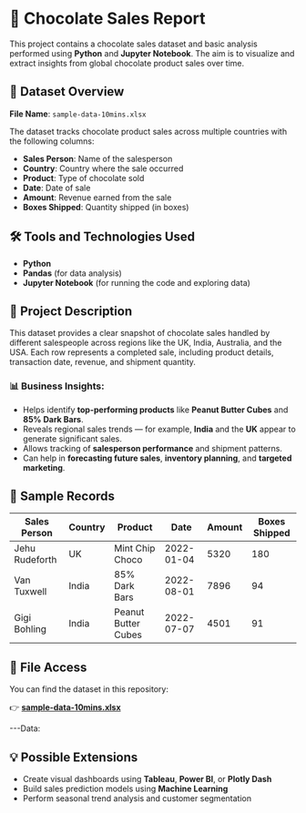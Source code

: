 # 🍫 Chocolate Sales Report

This project contains a chocolate sales dataset and basic analysis performed using **Python** and **Jupyter Notebook**. The aim is to visualize and extract insights from global chocolate product sales over time.

## 📄 Dataset Overview

**File Name**: `sample-data-10mins.xlsx`

The dataset tracks chocolate product sales across multiple countries with the following columns:

- **Sales Person**: Name of the salesperson
- **Country**: Country where the sale occurred
- **Product**: Type of chocolate sold
- **Date**: Date of sale
- **Amount**: Revenue earned from the sale
- **Boxes Shipped**: Quantity shipped (in boxes)

## 🛠 Tools and Technologies Used

- **Python**
- **Pandas** (for data analysis)
- **Jupyter Notebook** (for running the code and exploring data)

## 📝 Project Description

This dataset provides a clear snapshot of chocolate sales handled by different salespeople across regions like the UK, India, Australia, and the USA. Each row represents a completed sale, including product details, transaction date, revenue, and shipment quantity.

### 📊 Business Insights:
- Helps identify **top-performing products** like **Peanut Butter Cubes** and **85% Dark Bars**.
- Reveals regional sales trends — for example, **India** and the **UK** appear to generate significant sales.
- Allows tracking of **salesperson performance** and shipment patterns.
- Can help in **forecasting future sales**, **inventory planning**, and **targeted marketing**.

## 📌 Sample Records

| Sales Person     | Country   | Product              | Date       | Amount | Boxes Shipped |
|------------------|-----------|----------------------|------------|--------|----------------|
| Jehu Rudeforth   | UK        | Mint Chip Choco      | 2022-01-04 | 5320   | 180            |
| Van Tuxwell      | India     | 85% Dark Bars        | 2022-08-01 | 7896   | 94             |
| Gigi Bohling     | India     | Peanut Butter Cubes  | 2022-07-07 | 4501   | 91             |

## 📂 File Access

You can find the dataset in this repository:

👉 [**sample-data-10mins.xlsx**](./sample-data-10mins.xlsx)

---Data:

## 💡 Possible Extensions

- Create visual dashboards using **Tableau**, **Power BI**, or **Plotly Dash**
- Build sales prediction models using **Machine Learning**
- Perform seasonal trend analysis and customer segmentation

